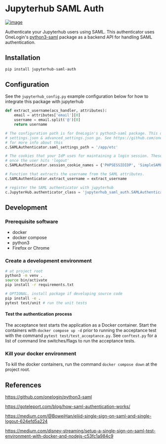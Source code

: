 # Jupyterhub SAML Auth

[![image](https://badge.fury.io/py/jupyterhub-saml-auth.svg)](https://pypi.org/project/jupyterhub-saml-auth/)

Authenticate your Jupyterhub users using SAML. This authenticator uses OneLogin's [python3-saml](https://github.com/onelogin/python3-saml) package as a backend API for handling SAML authentication.


## Installation

```bash
pip install jupyterhub-saml-auth
```

## Configuration

See the `jupyterhub_config.py` example configuration below for how to integrate this package with jupyterhub

```python
def extract_username(acs_handler, attributes):
    email = attributes['email'][0]
    username = email.split('@')[0]
    return username

# The configuration path is for OneLogin's python3-saml package. This directory is where
# settings.json & advanced_settings.json go. See https://github.com/onelogin/python3-saml
# for more info about this
c.SAMLAuthenticator.saml_settings_path = '/app/etc'

# The cookies that your IdP uses for maintaining a login session. These will be cleared
# once the user hits 'logout'
c.SAMLAuthenticator.session_cookie_names = {'PHPSESSIDIDP', 'SimpleSAMLAuthTokenIdp'}

# Function that extracts the username from the SAML attributes.
c.SAMLAuthenticator.extract_username = extract_username

# register the SAML authenticator with jupyterhub
c.JupyterHub.authenticator_class = 'jupyterhub_saml_auth.SAMLAuthenticator'
```

## Development

### Prerequisite software

- docker
- docker compose
- python3
- Firefox or Chrome

### Create a development environment

```bash
# at project root
python3 -m venv .
source bin/activate
pip install -r requirements.txt

# OPTIONAL, install package if developing source code
pip install -e .
pytest test/unit # run the unit tests

```

#### Test the authentication process

The acceptance test starts the application as a Docker container. Start the containers with `docker compose up -d` prior to running the acceptance test with the command `pytest test/test_acceptance.py`. See `conftest.py` for a list of command line switches/flags to run the acceptance tests.

### Kill your docker environment

To kill the docker containers, run the command `docker compose down` at the project root.

## References

https://github.com/onelogin/python3-saml

https://goteleport.com/blog/how-saml-authentication-works/

https://medium.com/@BoweiHan/elijd-single-sign-on-saml-and-single-logout-624efd5a224

https://medium.com/disney-streaming/setup-a-single-sign-on-saml-test-environment-with-docker-and-nodejs-c53fc1a984c9